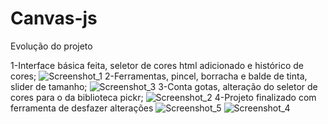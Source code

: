 # Canvas-js
Evolução do projeto

1-Interface básica feita, seletor de cores html adicionado e histórico de cores;
![Screenshot_1](https://github.com/user-attachments/assets/187943b5-3ea9-4568-a7fb-aaa0ea626fc1)
2-Ferramentas, pincel, borracha e balde de tinta, slider de tamanho;
![Screenshot_3](https://github.com/user-attachments/assets/71c9118e-e928-4165-806c-427193004dea)
3-Conta gotas, alteração do seletor de cores para o da biblioteca pickr;
![Screenshot_2](https://github.com/user-attachments/assets/0dbce305-17b5-4d8b-8a25-bc688b915f58)
4-Projeto finalizado com ferramenta de desfazer alterações
![Screenshot_5](https://github.com/user-attachments/assets/f8a92cfc-9737-4601-bd00-e1ee5b69c161)
![Screenshot_4](https://github.com/user-attachments/assets/4c40bd7e-f9bc-45e3-aec4-948748c8d7e3)
